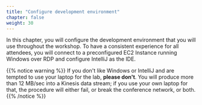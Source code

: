 ```yaml
---
title: "Configure development environment"
chapter: false
weight: 30
---
```


In this chapter, you will configure the development environment that you will use throughout the workshop. To have a consistent experience for all attendees, you will connect to a preconfigured EC2 Instance running Windows over RDP and configure IntelliJ as the IDE.


{{% notice warning %}}
If you don't like Windows or IntelliJ and are tempted to use your laptop for the lab, **please don't**. You will produce more than 12 MB/sec into a Kinesis data stream; if you use your own laptop for that, the procedure will either fail, or break the conference network, or both.
{{% /notice %}}


